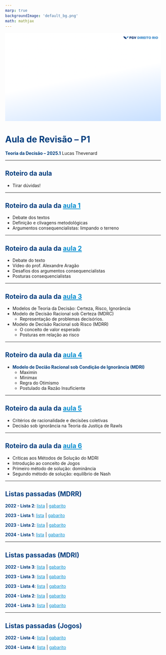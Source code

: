 ```yaml
---
marp: true
backgroundImage: 'default_bg.png'
math: mathjax
---
```

<style>
section {
  background-image: url(default_bg.png);
}
h1, h2, h3, strong {
  color: #003E7E;
}
h3, h4, h5 {
  text-align: center;
}
h4, h5 {
  font-weight: normal;
}
h1 {
  font-size: 200%;
}
h2, h3 {
  font-size: 150%;
}
h4 {
  font-size: 100%;
}
h5 {
  font-size: 75%;
}
header, a {
  color: #058ED0;
}
header {
  font-size: 85%;
}
footer {
  color: black;
  font-size: 60%;
}
blockquote {
  background: #f9f9f9;
  font-style: italic;
  font-family: Verdana;
  font-size: 80%;
  line-height: 170%;
  border-left: 10px solid #ccc;
  margin: 1.5em 20px;
  padding: 1.2em 30px;
  quotes: "\201C""\201D""\2018""\2019";
}
blockquote p {
  display: inline;
}
section::after {
  content: attr(data-marpit-pagination) ' / ' attr(data-marpit-pagination-total);
  color: #003E7E;
  font-size: 60%;
}
table {
  margin-left: auto;
  margin-right: auto;
}
th {
  background-color: #003E7E;
  color: white
}
.columns {
  display: grid;
  grid-template-columns: repeat(2, minmax(0, 1fr));
  gap: 1rem;
}
.columns3 {
  display: grid;
  grid-template-columns: repeat(3, minmax(0, 1fr));
  gap: 1rem;
}
span.under {
  text-decoration: underline;
}
td.game, tr.game {
  background-color: white;
  text-align: center;
}
tr.game.action.player1, td.game.action.player1 {
  background-color: #f8f8f8;
  color: #058ED0;
  font-weight: bold;
}
tr.game.action.player2, td.game.action.player2 {
  background-color: #f8f8f8;
  color: #003E7E;
  font-weight: bold;
}
span.payoff.player1 {
  color: #058ED0;
  font-weight: bold;
}
span.payoff.player2 {
  color: #003E7E;
  font-weight: bold;
}
span.fade {
  color: lightgray!important;
}
td.eliminated {
  color: lightgray!important;
  text-decoration: line-through!important;
}
td.eliminated > span {
  color: lightgray!important;
  text-decoration: line-through!important;
}
td.player1 {
  height: 80px;
  width: 80px;
}
</style>

![bg](section_bg.png)

# Aula de Revisão – P1
**Teoria da Decisão – 2025.1**
Lucas Thevenard

---
<!-- 
paginate: true 
header: Aula de Revisão – P1
footer: lucas.gomes@fgv.br | 01/04/2025
-->

## Roteiro da aula
- Tirar dúvidas!

---

## Roteiro da aula da [aula 1](https://lthevenard.github.io/hub/slides/td25-1/1/pres.html)
- Debate dos textos
- Definição e clivagens metodológicas
- Argumentos consequencialistas: limpando o terreno

---

## Roteiro da aula da [aula 2](https://lthevenard.github.io/hub/slides/td25-1/2/pres.html)
- Debate do texto
- Vídeo do prof. Alexandre Aragão
- Desafios dos argumentos consequencialistas
- Posturas consequencialistas

---

## Roteiro da aula da [aula 3](https://lthevenard.github.io/hub/slides/td25-1/3/pres.html)
- Modelos de Teoria da Decisão: Certeza, Risco, Ignorância
- Modelo de Decisão Racional sob Certeza (MDRC)
  - Representação de problemas decisórios. 
- Modelo de Decisão Racional sob Risco (MDRR)
  - O conceito de valor esperado
  - Posturas em relação ao risco

---

## Roteiro da aula da [aula 4](https://lthevenard.github.io/hub/slides/td25-1/4/pres.html)
- **Modelo de Decião Racional sob Condição de Ignorância (MDRI)**
  - Maximin
  - Minimax
  - Regra do Otimismo
  - Postulado da Razão Insuficiente

---

## Roteiro da aula da [aula 5](https://lthevenard.github.io/hub/slides/td25-1/5/pres.html)
- Critérios de racionalidade e decisões coletivas
- Decisão sob ignorância na Teoria da Justiça de Rawls

---

## Roteiro da aula da [aula 6](https://lthevenard.github.io/hub/slides/td25-1/6/pres.html)
- Críticas aos Métodos de Solução do MDRI
- Introdução ao conceito de Jogos
- Primeiro método de solução: dominância
- Segundo método de solução: equilíbrio de Nash

---

## Listas passadas (MDRR)

**2022 - Lista 2**: [lista](https://lthevenard.github.io/hub/slides/td25-1/p1/2022_lista2.pdf) | [gabarito](https://lthevenard.github.io/hub/slides/td25-1/p1/2022_correcao_lista2.pdf)

**2023 - Lista 1**: [lista](https://lthevenard.github.io/hub/slides/td25-1/p1/2023_lista1.pdf) | [gabarito](https://lthevenard.github.io/hub/slides/td25-1/p1/2023_correcao_lista1.pdf)

**2023 - Lista 2**: [lista](https://lthevenard.github.io/hub/slides/td25-1/p1/2023_lista2.pdf) | [gabarito](https://lthevenard.github.io/hub/slides/td25-1/p1/2023_correcao_lista2.pdf)

**2024 - Lista 1**: [lista](https://lthevenard.github.io/hub/slides/td25-1/p1/2024_lista1.pdf) | [gabarito](https://lthevenard.github.io/hub/slides/td25-1/p1/2024_correcao_lista1.pdf)

---

## Listas passadas (MDRI)


**2022 - Lista 3**: [lista](https://lthevenard.github.io/hub/slides/td25-1/p1/2022_lista3.pdf) | [gabarito](https://lthevenard.github.io/hub/slides/td25-1/p1/2022_correcao_lista3.pdf)

**2023 - Lista 3**: [lista](https://lthevenard.github.io/hub/slides/td25-1/p1/2023_lista3.pdf) | [gabarito](https://lthevenard.github.io/hub/slides/td25-1/p1/2023_correcao_lista3.pdf)

**2023 - Lista 4**: [lista](https://lthevenard.github.io/hub/slides/td25-1/p1/2023_lista4.pdf) | [gabarito](https://lthevenard.github.io/hub/slides/td25-1/p1/2023_correcao_lista4.pdf)

**2024 - Lista 2**: [lista](https://lthevenard.github.io/hub/slides/td25-1/p1/2024_lista2.pdf) | [gabarito](https://lthevenard.github.io/hub/slides/td25-1/p1/2024_correcao_lista2.pdf)

**2024 - Lista 3**: [lista](https://lthevenard.github.io/hub/slides/td25-1/p1/2024_lista3.pdf) | [gabarito](https://lthevenard.github.io/hub/slides/td25-1/p1/2024_correcao_lista3.pdf)

---

## Listas passadas (Jogos)

**2022 - Lista 4**: [lista](https://lthevenard.github.io/hub/slides/td25-1/p1/2022_lista4.pdf) | [gabarito](https://lthevenard.github.io/hub/slides/td25-1/p1/2022_correcao_lista4.pdf)

**2024 - Lista 4**: [lista](https://lthevenard.github.io/hub/slides/td25-1/p1/2024_lista4.pdf) | [gabarito](https://lthevenard.github.io/hub/slides/td25-1/p1/2024_correcao_lista4.pdf)